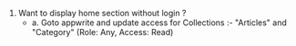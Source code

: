 1. Want to display home section without login ?
   * a. Goto appwrite and update access for Collections :- "Articles" and "Category" (Role: Any, Access: Read)


   